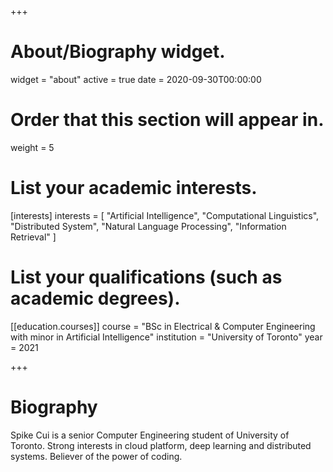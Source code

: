 +++
# About/Biography widget.
widget = "about"
active = true
date = 2020-09-30T00:00:00

# Order that this section will appear in.
weight = 5

# List your academic interests.
[interests]
  interests = [
    "Artificial Intelligence",
    "Computational Linguistics",
    "Distributed System",
    "Natural Language Processing",
    "Information Retrieval"
  ]

# List your qualifications (such as academic degrees).

[[education.courses]]
  course = "BSc in Electrical & Computer Engineering with minor in Artificial Intelligence"
  institution = "University of Toronto"
  year = 2021
 
+++

# Biography

Spike Cui is a senior Computer Engineering student of University of Toronto. Strong interests in cloud platform, deep learning and distributed systems. Believer of the power of coding. 
